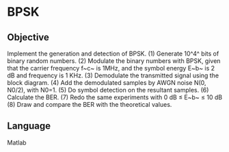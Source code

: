 # BPSK

## Objective
Implement the generation and detection of BPSK.
  (1) Generate 10^4^ bits of binary random numbers.
  (2) Modulate the binary numbers with BPSK, given that the carrier frequency f~c~ is 1MHz, and the symbol energy E~b~ is 2 dB and frequency is 1 KHz.
  (3) Demodulate the transmitted signal using the block diagram.
  (4) Add the demodulated samples by AWGN noise N(0, N0/2), with N0=1.
  (5) Do symbol detection on the resultant samples.
  (6) Calculate the BER.
  (7) Redo the same experiments with 0 dB ≤ E~b~ ≤ 10 dB
  (8) Draw and compare the BER with the theoretical values.

## Language
Matlab
